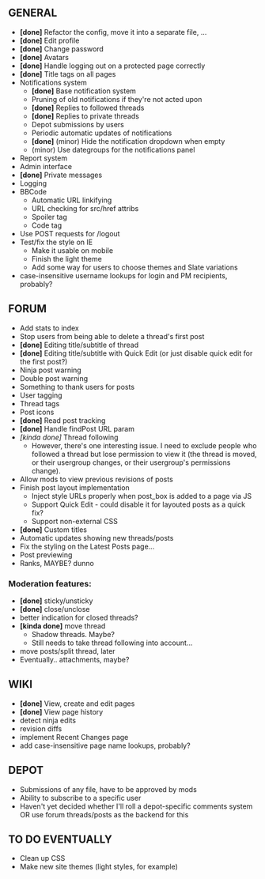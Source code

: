 ## GENERAL

* **[done]** Refactor the config, move it into a separate file, ...
* **[done]** Edit profile
* **[done]** Change password
* **[done]** Avatars
* **[done]** Handle logging out on a protected page correctly
* **[done]** Title tags on all pages
* Notifications system
	* **[done]** Base notification system
	* Pruning of old notifications if they're not acted upon
	* **[done]** Replies to followed threads
	* **[done]** Replies to private threads
	* Depot submissions by users
	* Periodic automatic updates of notifications
	* **[done]** (minor) Hide the notification dropdown when empty
	* (minor) Use dategroups for the notifications panel
* Report system
* Admin interface
* **[done]** Private messages
* Logging
* BBCode
	* Automatic URL linkifying
	* URL checking for src/href attribs
	* Spoiler tag
	* Code tag
* Use POST requests for /logout
* Test/fix the style on IE
	* Make it usable on mobile
	* Finish the light theme
	* Add some way for users to choose themes and Slate variations
* case-insensitive username lookups for login and PM recipients, probably?

## FORUM

* Add stats to index
* Stop users from being able to delete a thread's first post
* **[done]** Editing title/subtitle of thread
* **[done]** Editing title/subtitle with Quick Edit (or just disable quick edit for the first post?)
* Ninja post warning
* Double post warning
* Something to thank users for posts
* User tagging
* Thread tags
* Post icons
* **[done]** Read post tracking
* **[done]** Handle findPost URL param
* *[kinda done]* Thread following
	* However, there's one interesting issue. I need to exclude people who
	  followed a thread but lose permission to view it (the thread is moved,
	  or their usergroup changes, or their usergroup's permissions change).
* Allow mods to view previous revisions of posts
* Finish post layout implementation
	* Inject style URLs properly when post_box is added to a page via JS
	* Support Quick Edit - could disable it for layouted posts as a quick fix?
	* Support non-external CSS
* **[done]** Custom titles
* Automatic updates showing new threads/posts
* Fix the styling on the Latest Posts page...
* Post previewing
* Ranks, MAYBE? dunno

### Moderation features:
* **[done]** sticky/unsticky
* **[done]** close/unclose
* better indication for closed threads?
* **[kinda done]** move thread
	* Shadow threads. Maybe?
	* Still needs to take thread following into account...
* move posts/split thread, later
* Eventually.. attachments, maybe?

## WIKI

* **[done]** View, create and edit pages
* **[done]** View page history
* detect ninja edits
* revision diffs
* implement Recent Changes page
* add case-insensitive page name lookups, probably?

## DEPOT

* Submissions of any file, have to be approved by mods
* Ability to subscribe to a specific user
* Haven't yet decided whether I'll roll a depot-specific comments system OR use forum threads/posts as the backend for this

## TO DO EVENTUALLY

* Clean up CSS
* Make new site themes (light styles, for example)